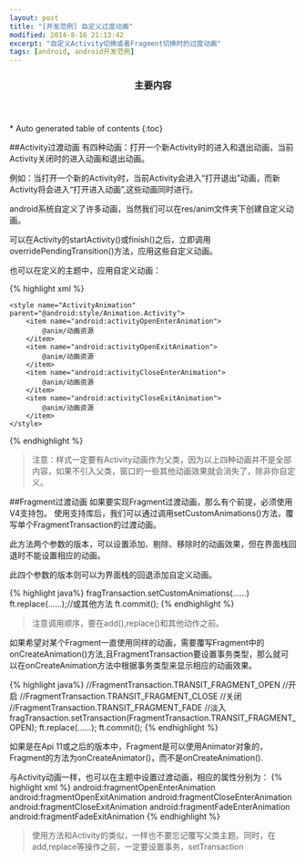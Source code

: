 ```yaml
---
layout: post
title: "[开发范例] 自定义过度动画"
modified: 2014-8-16 21:13:42
excerpt: "自定义Activity切换或者Fragment切换时的过度动画"
tags: [android, android开发范例]
---
```

<section id="table-of-contents" class="toc">
  <header>
    <h3>主要内容</h3>
  </header>
<div id="drawer" markdown="1">
*  Auto generated table of contents
{:toc}
</div>
</section><!-- /#table-of-contents -->

##Activity过渡动画
有四种动画：打开一个新Activity时的进入和退出动画，当前Activity关闭时的进入动画和退出动画。

例如：当打开一个新的Activity时，当前Activity会进入“打开退出”动画，而新Activity将会进入“打开进入动画”,这些动画同时进行。

android系统自定义了许多动画，当然我们可以在res/anim文件夹下创建自定义动画。

可以在Activity的startActivity()或finish()之后，立即调用overridePendingTransition()方法，应用这些自定义动画。

也可以在定义的主题中，应用自定义动画：

{% highlight xml %}
<resources>
	<style name="AppTheme" parent="@android:Theme.Holo.Light">
		<item name="android:windowAnimationStyle">
			@style/ActivityAnimation
		</item>
	</style>

	<style name="ActivityAnimation" parent="@android:style/Animation.Activity">
		<item name="android:activityOpenEnterAnimation">
			@anim/动画资源
		</item>
		<item name="android:activityOpenExitAnimation">
			@anim/动画资源
		</item>
		<item name="android:activityCloseEnterAnimation">
			@anim/动画资源
		</item>
		<item name="android:activityCloseExitAnimation">
			@anim/动画资源
		</item>
	</style>
</resources>
{% endhighlight %}

>注意：样式一定要有Activity动画作为父类，因为以上四种动画并不是全部内容，如果不引入父类，窗口的一些其他动画效果就会消失了，除非你自定义。

##Fragment过渡动画
如果要实现Fragment过渡动画，那么有个前提，必须使用V4支持包。
使用支持库后，我们可以通过调用setCustomAnimations()方法，覆写单个FragmentTransaction的过渡动画。

此方法两个参数的版本，可以设置添加、剔除、移除时的动画效果，但在界面栈回退时不能设置相应的动画。

此四个参数的版本则可以为界面栈的回退添加自定义动画。

{% highlight java%}
fragTransaction.setCustomAnimations(……)
ft.replace(……);//或其他方法
ft.commit();
{% endhighlight %}

>注意调用顺序，要在add(),replace()和其他动作之前。

如果希望对某个Fragment一直使用同样的动画，需要覆写Fragment中的onCreateAnimation()方法,且FragmentTransaction要设置事务类型，那么就可以在onCreateAnimation方法中根据事务类型来显示相应的动画效果。

{% highlight java%}
//FragmentTransaction.TRANSIT_FRAGMENT_OPEN //开启
//FragmentTransaction.TRANSIT_FRAGMENT_CLOSE //关闭
//FragmentTransaction.TRANSIT_FRAGMENT_FADE //淡入
fragTransaction.setTransaction(FragmentTransaction.TRANSIT_FRAGMENT_OPEN);
ft.replace(……);
ft.commit();
{% endhighlight %}

如果是在Api 11或之后的版本中，Fragment是可以使用Animator对象的，Fragment的方法为onCreateAnimator()，而不是onCreateAnimation().

与Activity动画一样，也可以在主题中设置过渡动画，相应的属性分别为：
{% highlight xml %}
android:fragmentOpenEnterAnimation
android:fragmentOpenExitAnimation
android:fragmentCloseEnterAnimation
android:fragmentCloseExitAnimation
android:fragmentFadeEnterAnimation
android:fragmentFadeExitAnimation
{% endhighlight %}

>使用方法和Activity的类似，一样也不要忘记覆写父类主题。同时，在add,replace等操作之前，一定要设置事务，setTransaction